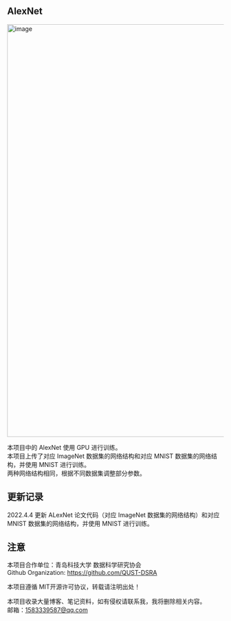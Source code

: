 AlexNet
---

<img width="960" alt="image" src="https://user-images.githubusercontent.com/72803279/161536335-f06585f2-390d-4b0b-939b-1acfa20f9eef.png">

本项目中的 AlexNet 使用 GPU 进行训练。 \
本项目上传了对应 ImageNet 数据集的网络结构和对应 MNIST 数据集的网络结构，并使用 MNIST 进行训练。 \
两种网络结构相同，根据不同数据集调整部分参数。

更新记录
---
2022.4.4 更新 ALexNet 论文代码（对应 ImageNet 数据集的网络结构）和对应 MNIST 数据集的网络结构，并使用 MNIST 进行训练。

注意
---
本项目合作单位：青岛科技大学 数据科学研究协会 \
Github Organization: https://github.com/QUST-DSRA

本项目遵循 MIT开源许可协议，转载请注明出处！

本项目收录大量博客、笔记资料，如有侵权请联系我，我将删除相关内容。\
邮箱：1583339587@qq.com
